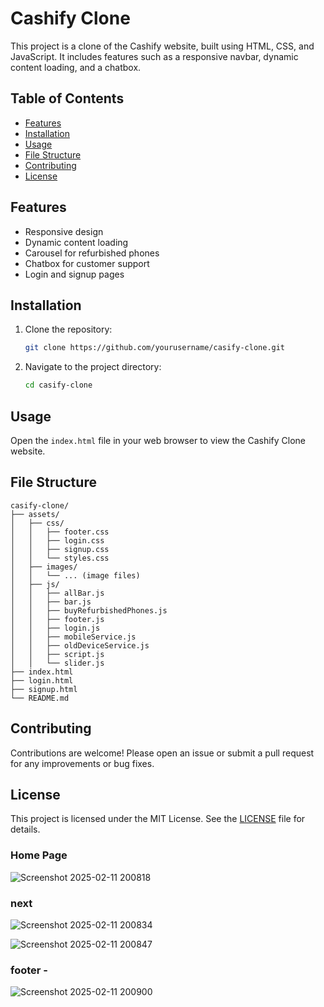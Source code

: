 # Cashify Clone

This project is a clone of the Cashify website, built using HTML, CSS, and JavaScript. It includes features such as a responsive navbar, dynamic content loading, and a chatbox.

## Table of Contents

- [Features](#features)
- [Installation](#installation)
- [Usage](#usage)
- [File Structure](#file-structure)
- [Contributing](#contributing)
- [License](#license)

## Features

- Responsive design
- Dynamic content loading
- Carousel for refurbished phones
- Chatbox for customer support
- Login and signup pages

## Installation

1. Clone the repository:
   ```bash
   git clone https://github.com/yourusername/casify-clone.git
   ```
2. Navigate to the project directory:
   ```bash
   cd casify-clone
   ```

## Usage

Open the `index.html` file in your web browser to view the Cashify Clone website.

## File Structure

```
casify-clone/
├── assets/
│   ├── css/
│   │   ├── footer.css
│   │   ├── login.css
│   │   ├── signup.css
│   │   └── styles.css
│   ├── images/
│   │   └── ... (image files)
│   ├── js/
│   │   ├── allBar.js
│   │   ├── bar.js
│   │   ├── buyRefurbishedPhones.js
│   │   ├── footer.js
│   │   ├── login.js
│   │   ├── mobileService.js
│   │   ├── oldDeviceService.js
│   │   ├── script.js
│   │   └── slider.js
├── index.html
├── login.html
├── signup.html
└── README.md
```

## Contributing

Contributions are welcome! Please open an issue or submit a pull request for any improvements or bug fixes.

## License

This project is licensed under the MIT License. See the [LICENSE](LICENSE) file for details.
 
 
 
### Home Page 

![Screenshot 2025-02-11 200818](https://github.com/user-attachments/assets/443714c8-3819-4ffd-ad9b-b999ed1f6086)


### next 

![Screenshot 2025-02-11 200834](https://github.com/user-attachments/assets/b34b6ee0-7763-4333-b2b1-bb25dfc2ceb9)



![Screenshot 2025-02-11 200847](https://github.com/user-attachments/assets/6ba28619-d2df-4515-9304-4270e102d935)


### footer -
![Screenshot 2025-02-11 200900](https://github.com/user-attachments/assets/838fb6b1-1316-4c00-8fb6-3ab8b78256bb)



